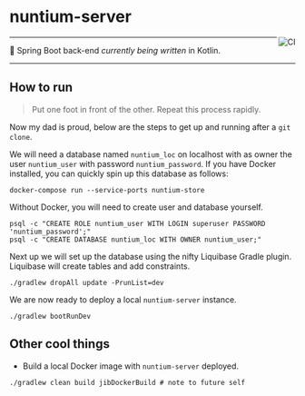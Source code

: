 # nuntium-server
<a href="https://github.com/Qrivi/nuntium-server/actions"><img alt="CI" align="right" src="https://github.com/Qrivi/nuntium-server/workflows/CI/badge.svg?branch=develop"></a>

---

👷 Spring Boot back-end _currently being written_ in Kotlin.

---

## How to run

> Put one foot in front of the other. Repeat this process rapidly.

Now my dad is proud, below are the steps to get up and running after a `git clone`.

We will need a database named `nuntium_loc` on localhost with as owner the user `nuntium_user` with
password `nuntium_password`. If you have Docker installed, you can quickly spin up this database as
follows:
```shell
docker-compose run --service-ports nuntium-store
```

Without Docker, you will need to create user and database yourself.
```shell
psql -c "CREATE ROLE nuntium_user WITH LOGIN superuser PASSWORD 'nuntium_password';"
psql -c "CREATE DATABASE nuntium_loc WITH OWNER nuntium_user;"
```

Next up we will set up the database using the nifty Liquibase Gradle plugin. Liquibase will create
tables and add constraints.
```shell
./gradlew dropAll update -PrunList=dev
```

We are now ready to deploy a local `nuntium-server` instance.
```shell
./gradlew bootRunDev
```

## Other cool things

- Build a local Docker image with `nuntium-server` deployed.
```shell
./gradlew clean build jibDockerBuild # note to future self
```

